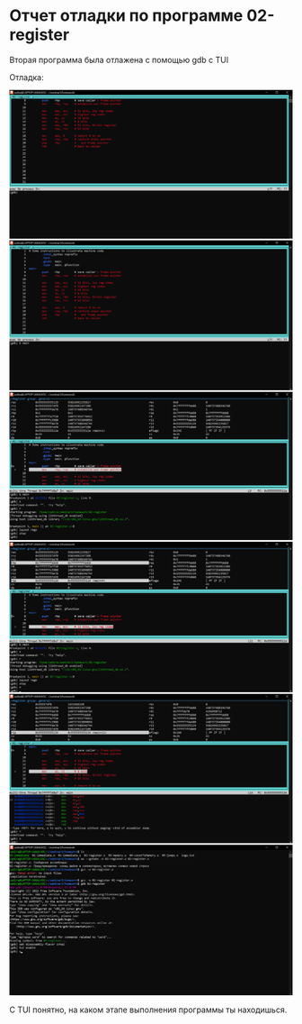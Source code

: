 Отчет отладки по программе 02-register
===

Вторая программа была отлажена с помощью gdb c TUI

Отладка:

![avatar](%D0%9E%D1%82%D0%BB%D0%B0%D0%B4%D0%BA%D0%B01.png)
![avatar](%D0%9E%D1%82%D0%BB%D0%B0%D0%B4%D0%BA%D0%B02.png)
![avatar](Отладка3.png)
![avatar](Отладка4.png)
![avatar](Отладка5.png)
![avatar](Отладка6.png)

C TUI понятно, на каком этапе выполнения программы ты находишься.